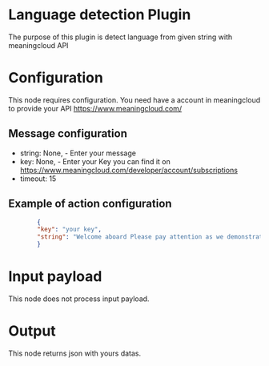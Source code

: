 # Language detection Plugin

The purpose of this plugin is  detect language from given string with meaningcloud API

# Configuration

This node requires configuration. You need have a account in meaningcloud to provide your API https://www.meaningcloud.com/

## Message configuration

* string: None, - Enter your message
* key: None, - Enter your Key you can find it on https://www.meaningcloud.com/developer/account/subscriptions
* timeout: 15


## Example of action configuration

```json
        {
        "key": "your key",
        "string": "Welcome aboard Please pay attention as we demonstrate t he safety features of this aircraft"
        }
```



# Input payload

This node does not process input payload.

# Output

This node returns json with yours datas.
